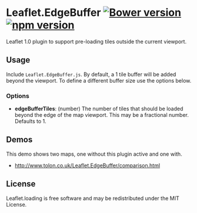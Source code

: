 # Leaflet.EdgeBuffer [![Bower version](https://badge.fury.io/bo/leaflet-edgebuffer.svg)](https://badge.fury.io/bo/leaflet-edgebuffer) [![npm version](https://badge.fury.io/js/leaflet-edgebuffer.svg)](https://badge.fury.io/js/leaflet-edgebuffer)
Leaflet 1.0 plugin to support pre-loading tiles outside the current viewport.

## Usage

Include `Leaflet.EdgeBuffer.js`. By default, a 1 tile buffer will be added beyond the viewport. To define a different buffer size use the options below. 

### Options

 - **edgeBufferTiles**: (number) The number of tiles that should be loaded beyond the edge of the map viewport. This may be a fractional number. Defaults to 1.


## Demos

This demo shows two maps, one without this plugin active and one with.

  - http://www.tolon.co.uk/Leaflet.EdgeBuffer/comparison.html

## License

Leaflet.loading is free software and may be redistributed under the MIT
License.

 [Leaflet]: https://github.com/Leaflet/Leaflet
